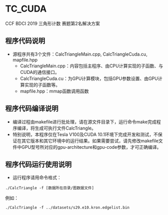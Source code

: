 # TC_CUDA
CCF BDCI 2019 三角形计数 赛题第2名解决方案

## 程序代码说明
+ 源程序共有3个文件：CalcTriangleMain.cpp, CalcTriangleCuda.cu, mapfile.hpp
  - CalcTriangleMain.cpp：内容包括主程序、由CPU计算实现的子函数、与CUDA的通信接口。
  - CalcTriangleCuda.cu：为GPU计算模块，包括GPU参数设置、由GPU计算实现的子函数等。
  - mapfile.hpp：mmap函数调用函数

## 程序代码编译说明
+ 编译过程由makefile进行批处理，请在源文件目录下，运行命令make完成程序编译，将生成可执行文件CalcTriangle。
+ 特别说明，本程序仅在Tesla V100及CUDA 10.1环境下完成开发和测试，不保证在其它版本和其它环境中的运行结果。如果需要尝试，请先修改makefile文件中GPU型号所对应的gpu-architecture和gpu-code参数，才可正确编译。

## 程序代码运行使用说明
+ 运行程序请用命令格式： 
```
./CalcTriangle -f [数据所在目录/图数据文件]
```
例如：
```
./CalcTriangle -f ../datasets/s29.e10.kron.edgelist.bin
```
